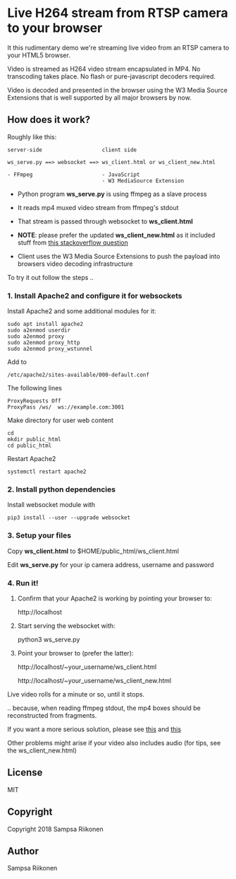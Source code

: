 
# Live H264 stream from RTSP camera to your browser

It this rudimentary demo we're streaming live video from an RTSP camera to your HTML5 browser.

Video is streamed as H264 video stream encapsulated in MP4.  No transcoding takes place.  No flash or pure-javascript decoders required.

Video is decoded and presented in the browser using the W3 Media Source Extensions that is well supported by all major browsers by now.

## How does it work?

Roughly like this:

    server-side                   client side
    
    ws_serve.py ==> websocket ==> ws_client.html or ws_client_new.html
    
    - FFmpeg                      - JavaScript
                                  - W3 MediaSource Extension

- Python program **ws_serve.py** is using ffmpeg as a slave process 
- It reads mp4 muxed video stream from ffmpeg's stdout

- That stream is passed through websocket to **ws_client.html**

- **NOTE**: please prefer the updated **ws_client_new.html** as it included stuff from [this stackoverflow question](https://stackoverflow.com/questions/54186634/sending-periodic-metadata-in-fragmented-live-mp4-stream/)


- Client uses the W3 Media Source Extensions to push the payload into browsers video decoding infrastructure

To try it out follow the steps ..

### 1. Install Apache2 and configure it for websockets

Install Apache2 and some additional modules for it:

    sudo apt install apache2
    sudo a2enmod userdir
    sudo a2enmod proxy
    sudo a2enmod proxy_http
    sudo a2enmod proxy_wstunnel
    
Add to


    /etc/apache2/sites-available/000-default.conf
    
The following lines
    
    ProxyRequests Off 
    ProxyPass /ws/  ws://example.com:3001

Make directory for user web content
    
    cd
    mkdir public_html
    cd public_html 

Restart Apache2
    
    systemctl restart apache2
    
    
### 2. Install python dependencies

Install websocket module with

    pip3 install --user --upgrade websocket
    
### 3. Setup your files

Copy **ws_client.html** to $HOME/public_html/ws_client.html

Edit **ws_serve.py** for your ip camera address, username and password


### 4. Run it!

1. Confirm that your Apache2 is working by pointing your browser to:

    http://localhost
    
2. Start serving the websocket with:

    python3 ws_serve.py
    
3. Point your browser to (prefer the latter):

    http://localhost/~your_username/ws_client.html

    http://localhost/~your_username/ws_client_new.html


Live video rolls for a minute or so, until it stops.

.. because, when reading ffmpeg stdout, the mp4 boxes should be reconstructed from
fragments.

If you want a more serious solution, please see [this](https://elsampsa.github.io/valkka-examples/_build/html/cloud.html) and [this](https://github.com/elsampsa/valkka-examples/tree/master/example_projects/basic)

Other problems might arise if your video also includes audio (for tips, see the ws_client_new.html)

## License 

MIT

## Copyright

Copyright 2018 Sampsa Riikonen

## Author

Sampsa Riikonen

